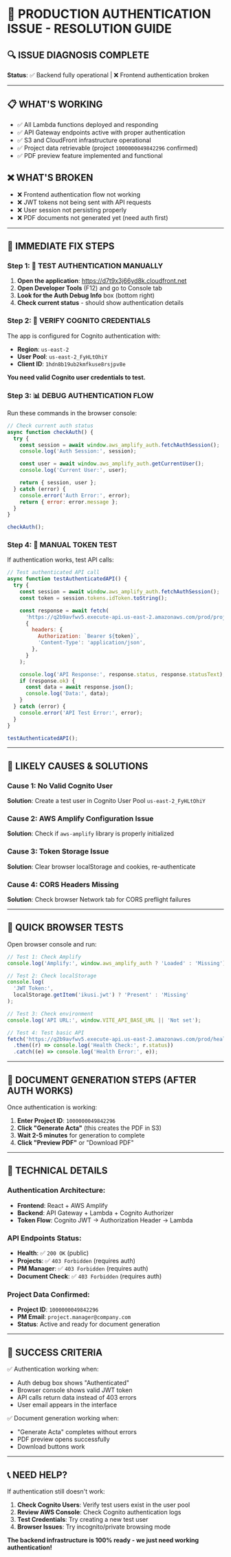 # 🚨 PRODUCTION AUTHENTICATION ISSUE - RESOLUTION GUIDE

## 🔍 ISSUE DIAGNOSIS COMPLETE

**Status**: ✅ Backend fully operational | ❌ Frontend authentication broken

---

## 📋 WHAT'S WORKING

- ✅ All Lambda functions deployed and responding
- ✅ API Gateway endpoints active with proper authentication
- ✅ S3 and CloudFront infrastructure operational
- ✅ Project data retrievable (project `1000000049842296` confirmed)
- ✅ PDF preview feature implemented and functional

## ❌ WHAT'S BROKEN

- ❌ Frontend authentication flow not working
- ❌ JWT tokens not being sent with API requests
- ❌ User session not persisting properly
- ❌ PDF documents not generated yet (need auth first)

---

## 🔧 IMMEDIATE FIX STEPS

### Step 1: 🔐 **TEST AUTHENTICATION MANUALLY**

1. **Open the application**: https://d7t9x3j66yd8k.cloudfront.net
2. **Open Developer Tools** (F12) and go to Console tab
3. **Look for the Auth Debug Info** box (bottom right)
4. **Check current status** - should show authentication details

### Step 2: 🧪 **VERIFY COGNITO CREDENTIALS**

The app is configured for Cognito authentication with:

- **Region**: `us-east-2`
- **User Pool**: `us-east-2_FyHLtOhiY`
- **Client ID**: `1hdn8b19ub2kmfkuse8rsjpv8e`

**You need valid Cognito user credentials to test.**

### Step 3: 📊 **DEBUG AUTHENTICATION FLOW**

Run these commands in the browser console:

```javascript
// Check current auth status
async function checkAuth() {
  try {
    const session = await window.aws_amplify_auth.fetchAuthSession();
    console.log('Auth Session:', session);

    const user = await window.aws_amplify_auth.getCurrentUser();
    console.log('Current User:', user);

    return { session, user };
  } catch (error) {
    console.error('Auth Error:', error);
    return { error: error.message };
  }
}

checkAuth();
```

### Step 4: 🔑 **MANUAL TOKEN TEST**

If authentication works, test API calls:

```javascript
// Test authenticated API call
async function testAuthenticatedAPI() {
  try {
    const session = await window.aws_amplify_auth.fetchAuthSession();
    const token = session.tokens.idToken.toString();

    const response = await fetch(
      'https://q2b9avfwv5.execute-api.us-east-2.amazonaws.com/prod/projects',
      {
        headers: {
          Authorization: `Bearer ${token}`,
          'Content-Type': 'application/json',
        },
      }
    );

    console.log('API Response:', response.status, response.statusText);
    if (response.ok) {
      const data = await response.json();
      console.log('Data:', data);
    }
  } catch (error) {
    console.error('API Test Error:', error);
  }
}

testAuthenticatedAPI();
```

---

## 🎯 LIKELY CAUSES & SOLUTIONS

### Cause 1: **No Valid Cognito User**

**Solution**: Create a test user in Cognito User Pool `us-east-2_FyHLtOhiY`

### Cause 2: **AWS Amplify Configuration Issue**

**Solution**: Check if `aws-amplify` library is properly initialized

### Cause 3: **Token Storage Issue**

**Solution**: Clear browser localStorage and cookies, re-authenticate

### Cause 4: **CORS Headers Missing**

**Solution**: Check browser Network tab for CORS preflight failures

---

## 📱 QUICK BROWSER TESTS

Open browser console and run:

```javascript
// Test 1: Check Amplify
console.log('Amplify:', window.aws_amplify_auth ? 'Loaded' : 'Missing');

// Test 2: Check localStorage
console.log(
  'JWT Token:',
  localStorage.getItem('ikusi.jwt') ? 'Present' : 'Missing'
);

// Test 3: Check environment
console.log('API URL:', window.VITE_API_BASE_URL || 'Not set');

// Test 4: Test basic API
fetch('https://q2b9avfwv5.execute-api.us-east-2.amazonaws.com/prod/health')
  .then((r) => console.log('Health Check:', r.status))
  .catch((e) => console.log('Health Error:', e));
```

---

## 📄 DOCUMENT GENERATION STEPS (AFTER AUTH WORKS)

Once authentication is working:

1. **Enter Project ID**: `1000000049842296`
2. **Click "Generate Acta"** (this creates the PDF in S3)
3. **Wait 2-5 minutes** for generation to complete
4. **Click "Preview PDF"** or "Download PDF"

---

## 🔧 TECHNICAL DETAILS

### Authentication Architecture:

- **Frontend**: React + AWS Amplify
- **Backend**: API Gateway + Lambda + Cognito Authorizer
- **Token Flow**: Cognito JWT → Authorization Header → Lambda

### API Endpoints Status:

- **Health**: ✅ `200 OK` (public)
- **Projects**: ✅ `403 Forbidden` (requires auth)
- **PM Manager**: ✅ `403 Forbidden` (requires auth)
- **Document Check**: ✅ `403 Forbidden` (requires auth)

### Project Data Confirmed:

- **Project ID**: `1000000049842296`
- **PM Email**: `project.manager@company.com`
- **Status**: Active and ready for document generation

---

## 🎯 SUCCESS CRITERIA

✅ Authentication working when:

- Auth debug box shows "Authenticated"
- Browser console shows valid JWT token
- API calls return data instead of 403 errors
- User email appears in the interface

✅ Document generation working when:

- "Generate Acta" completes without errors
- PDF preview opens successfully
- Download buttons work

---

## 📞 NEED HELP?

If authentication still doesn't work:

1. **Check Cognito Users**: Verify test users exist in the user pool
2. **Review AWS Console**: Check Cognito authentication logs
3. **Test Credentials**: Try creating a new test user
4. **Browser Issues**: Try incognito/private browsing mode

**The backend infrastructure is 100% ready - we just need working authentication!**
